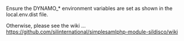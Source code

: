 Ensure the DYNAMO_* environment variables are set as shown in the local.env.dist file.

Otherwise, please see the wiki ... https://github.com/silinternational/simplesamlphp-module-sildisco/wiki
